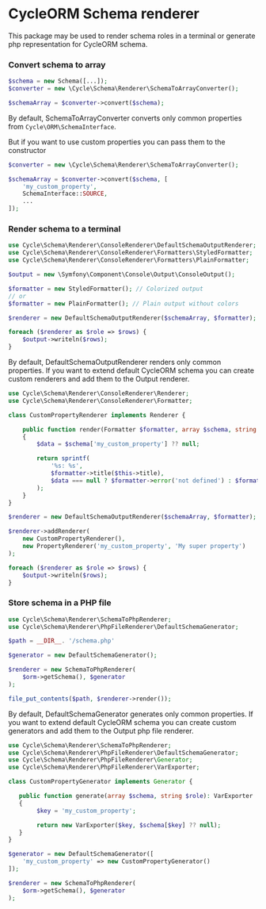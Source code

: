 # CycleORM Schema renderer

This package may be used to render schema roles in a terminal or generate php representation for CycleORM schema.

### Convert schema to array

```php
$schema = new Schema([...]);
$converter = new \Cycle\Schema\Renderer\SchemaToArrayConverter();

$schemaArray = $converter->convert($schema);
```

By default, SchemaToArrayConverter converts only common properties from `Cycle\ORM\SchemaInterface`.

But if you want to use custom properties you can pass them to the constructor
```php
$converter = new \Cycle\Schema\Renderer\SchemaToArrayConverter();

$schemaArray = $converter->convert($schema, [
    'my_custom_property',
    SchemaInterface::SOURCE,
    ...
]);
```

### Render schema to a terminal

```php
use Cycle\Schema\Renderer\ConsoleRenderer\DefaultSchemaOutputRenderer;
use Cycle\Schema\Renderer\ConsoleRenderer\Formatters\StyledFormatter;
use Cycle\Schema\Renderer\ConsoleRenderer\Formatters\PlainFormatter;

$output = new \Symfony\Component\Console\Output\ConsoleOutput();

$formatter = new StyledFormatter(); // Colorized output
// or
$formatter = new PlainFormatter(); // Plain output without colors

$renderer = new DefaultSchemaOutputRenderer($schemaArray, $formatter);

foreach ($renderer as $role => $rows) {
    $output->writeln($rows);
}
```

By default, DefaultSchemaOutputRenderer renders only common properties.
If you want to extend default CycleORM schema you can create custom renderers and add them to the Output renderer.

```php
use Cycle\Schema\Renderer\ConsoleRenderer\Renderer;
use Cycle\Schema\Renderer\ConsoleRenderer\Formatter;

class CustomPropertyRenderer implements Renderer {

    public function render(Formatter $formatter, array $schema, string $role): string
    {
        $data = $schema['my_custom_property'] ?? null;

        return sprintf(
            '%s: %s',
            $formatter->title($this->title),
            $data === null ? $formatter->error('not defined') : $formatter->typecast($data)
        );
    }
}

$renderer = new DefaultSchemaOutputRenderer($schemaArray, $formatter);

$renderer->addRenderer(
    new CustomPropertyRenderer(),
    new PropertyRenderer('my_custom_property', 'My super property')
);

foreach ($renderer as $role => $rows) {
    $output->writeln($rows);
}
```

### Store schema in a PHP file

```php
use Cycle\Schema\Renderer\SchemaToPhpRenderer;
use Cycle\Schema\Renderer\PhpFileRenderer\DefaultSchemaGenerator;

$path = __DIR__. '/schema.php'

$generator = new DefaultSchemaGenerator();

$renderer = new SchemaToPhpRenderer(
    $orm->getSchema(), $generator
);

file_put_contents($path, $renderer->render());
```

By default, DefaultSchemaGenerator generates only common properties.
If you want to extend default CycleORM schema you can create custom generators and add them to the Output php file renderer.

```php
use Cycle\Schema\Renderer\SchemaToPhpRenderer;
use Cycle\Schema\Renderer\PhpFileRenderer\DefaultSchemaGenerator;
use Cycle\Schema\Renderer\PhpFileRenderer\Generator;
use Cycle\Schema\Renderer\PhpFileRenderer\VarExporter;

class CustomPropertyGenerator implements Generator {

   public function generate(array $schema, string $role): VarExporter
   {
        $key = 'my_custom_property';

        return new VarExporter($key, $schema[$key] ?? null);
   }
}

$generator = new DefaultSchemaGenerator([
    'my_custom_property' => new CustomPropertyGenerator()
]);

$renderer = new SchemaToPhpRenderer(
    $orm->getSchema(), $generator
);
```
